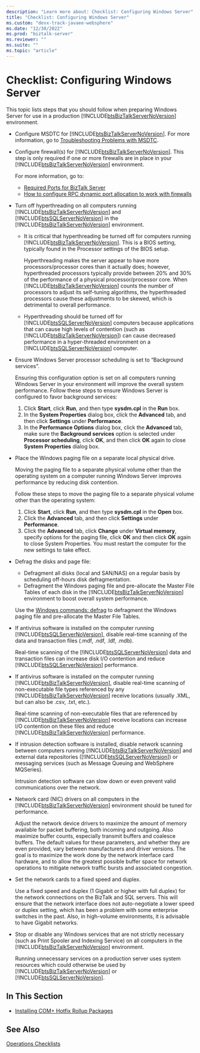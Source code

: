 ```yaml
---
description: "Learn more about: Checklist: Configuring Windows Server"
title: "Checklist: Configuring Windows Server"
ms.custom: "devx-track-javaee-websphere"
ms.date: "12/30/2022"
ms.prod: "biztalk-server"
ms.reviewer: ""
ms.suite: ""
ms.topic: "article"
---
```

# Checklist: Configuring Windows Server

This topic lists steps that you should follow when preparing Windows Server for use in a production [!INCLUDE[btsBizTalkServerNoVersion](../includes/btsbiztalkservernoversion-md.md)] environment.

- Configure MSDTC for [!INCLUDE[btsBizTalkServerNoVersion](../includes/btsbiztalkservernoversion-md.md)]. For more information, go to [Troubleshooting Problems with MSDTC](../core/troubleshooting-problems-with-msdtc.md).

- Configure firewall(s) for [!INCLUDE[btsBizTalkServerNoVersion](../includes/btsbiztalkservernoversion-md.md)]. This step is only required if one or more firewalls are in place in your [!INCLUDE[btsBizTalkServerNoVersion](../includes/btsbiztalkservernoversion-md.md)] environment.

  For more information, go to:

  - [Required Ports for BizTalk Server](../core/required-ports-for-biztalk-server.md)
  - [How to configure RPC dynamic port allocation to work with firewalls](/troubleshoot/windows-server/networking/configure-rpc-dynamic-port-allocation-with-firewalls)

- Turn off hyperthreading on all computers running [!INCLUDE[btsBizTalkServerNoVersion](../includes/btsbiztalkservernoversion-md.md)] and [!INCLUDE[btsSQLServerNoVersion](../includes/btssqlservernoversion-md.md)] in the [!INCLUDE[btsBizTalkServerNoVersion](../includes/btsbiztalkservernoversion-md.md)] environment.

  - It is critical that hyperthreading be turned off for computers running [!INCLUDE[btsBizTalkServerNoVersion](../includes/btsbiztalkservernoversion-md.md)]. This is a BIOS setting, typically found in the Processor settings of the BIOS setup.

    Hyperthreading makes the server appear to have more processors/processor cores than it actually does; however, hyperthreaded processors typically provide between 20% and 30% of the performance of a physical processor/processor core. When [!INCLUDE[btsBizTalkServerNoVersion](../includes/btsbiztalkservernoversion-md.md)] counts the number of processors to adjust its self-tuning algorithms, the hyperthreaded processors cause these adjustments to be skewed, which is detrimental to overall performance.

  - Hyperthreading should be turned off for [!INCLUDE[btsSQLServerNoVersion](../includes/btssqlservernoversion-md.md)] computers because applications that can cause high levels of contention (such as [!INCLUDE[btsBizTalkServerNoVersion](../includes/btsbiztalkservernoversion-md.md)]) can cause decreased performance in a hyper-threaded environment on a [!INCLUDE[btsSQLServerNoVersion](../includes/btssqlservernoversion-md.md)] computer.

- Ensure Windows Server processor scheduling is set to “Background services”.

  Ensuring this configuration option is set on all computers running Windows Server in your environment will improve the overall system performance. Follow these steps to ensure Windows Server is configured to favor background services:

  1. Click **Start**, click **Run**, and then type **sysdm.cpl** in the **Run** box.
  2. In the **System Properties** dialog box, click the **Advanced** tab, and then click **Settings** under **Performance**.
  3. In the **Performance Options** dialog box, click the **Advanced** tab, make sure the **Background services** option is selected under **Processor scheduling**, click **OK**, and then click **OK** again to close **System Properties** dialog box.

- Place the Windows paging file on a separate local physical drive. 

  Moving the paging file to a separate physical volume other than the operating system on a computer running Windows Server improves performance by reducing disk contention.

  Follow these steps to move the paging file to a separate physical volume other than the operating system:

  1. Click **Start**, click **Run**, and then type **sysdm.cpl** in the **Open** box.
  2. Click the **Advanced** tab, and then click **Settings** under **Performance**.
  3. Click the **Advanced** tab, click **Change** under **Virtual memory**, specify options for the paging file, click **OK** and then click **OK** again to close System Properties. You must restart the computer for the new settings to take effect.

- Defrag the disks and page file:

  - Defragment all disks (local and SAN/NAS) on a regular basis by scheduling off-hours disk defragmentation.
  - Defragment the Windows paging file and pre-allocate the Master File Tables of each disk in the [!INCLUDE[btsBizTalkServerNoVersion](../includes/btsbiztalkservernoversion-md.md)] environment to boost overall system performance. 

  Use the [Windows commands: defrag](/windows-server/administration/windows-commands/defrag) to defragment the Windows paging file and pre-allocate the Master File Tables.

- If antivirus software is installed on the computer running [!INCLUDE[btsSQLServerNoVersion](../includes/btssqlservernoversion-md.md)], disable real-time scanning of the data and transaction files (.mdf, .ndf, .ldf, .mdb).

  Real-time scanning of the [!INCLUDE[btsSQLServerNoVersion](../includes/btssqlservernoversion-md.md)] data and transaction files can increase disk I/O contention and reduce [!INCLUDE[btsSQLServerNoVersion](../includes/btssqlservernoversion-md.md)] performance.

- If antivirus software is installed on the computer running [!INCLUDE[btsBizTalkServerNoVersion](../includes/btsbiztalkservernoversion-md.md)], disable real-time scanning of non-executable file types referenced by any [!INCLUDE[btsBizTalkServerNoVersion](../includes/btsbiztalkservernoversion-md.md)] receive locations (usually .XML, but can also be .csv, .txt, etc.).

  Real-time scanning of non-executable files that are referenced by [!INCLUDE[btsBizTalkServerNoVersion](../includes/btsbiztalkservernoversion-md.md)] receive locations can increase I/O contention on these files and reduce [!INCLUDE[btsBizTalkServerNoVersion](../includes/btsbiztalkservernoversion-md.md)] performance.

- If intrusion detection software is installed, disable network scanning between computers running [!INCLUDE[btsBizTalkServerNoVersion](../includes/btsbiztalkservernoversion-md.md)] and external data repositories ([!INCLUDE[btsSQLServerNoVersion](../includes/btssqlservernoversion-md.md)]) or messaging services (such as Message Queuing and WebSphere MQSeries).

  Intrusion detection software can slow down or even prevent valid communications over the network.

- Network card (NIC) drivers on all computers in the [!INCLUDE[btsBizTalkServerNoVersion](../includes/btsbiztalkservernoversion-md.md)] environment should be tuned for performance.

  Adjust the network device drivers to maximize the amount of memory available for packet buffering, both incoming and outgoing. Also maximize buffer counts, especially transmit buffers and coalesce buffers. The default values for these parameters, and whether they are even provided, vary between manufacturers and driver versions. The goal is to maximize the work done by the network interface card hardware, and to allow the greatest possible buffer space for network operations to mitigate network traffic bursts and associated congestion.

- Set the network cards to a fixed speed and duplex.

  Use a fixed speed and duplex (1 Gigabit or higher with full duplex) for the network connections on the BizTalk and SQL servers. This will ensure that the network interface does not auto-negotiate a lower speed or duplex setting, which has been a problem with some enterprise switches in the past. Also, in high-volume environments, it is advisable to have Gigabit networks.

- Stop or disable any Windows services that are not strictly necessary (such as Print Spooler and Indexing Service) on all computers in the [!INCLUDE[btsBizTalkServerNoVersion](../includes/btsbiztalkservernoversion-md.md)] environment.

  Running unnecessary services on a production server uses system resources which could otherwise be used by [!INCLUDE[btsBizTalkServerNoVersion](../includes/btsbiztalkservernoversion-md.md)] or [!INCLUDE[btsSQLServerNoVersion](../includes/btssqlservernoversion-md.md)].

## In This Section

- [Installing COM+ Hotfix Rollup Packages](installing-com-hotfix-rollup-packages.md)

## See Also

[Operations Checklists](operations-checklists.md)
